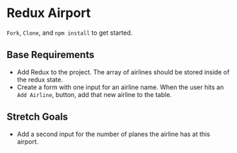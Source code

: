 # Redux Airport

`Fork`, `Clone`, and `npm install` to get started.

## Base Requirements

- Add Redux to the project. The array of airlines should be stored inside of the redux state.
- Create a form with one input for an airline name. When the user hits an `Add Airline`, button, add that new airline to the table.

## Stretch Goals

- Add a second input for the number of planes the airline has at this airport.